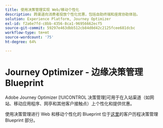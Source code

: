 ```yaml
---
title: 使用决策管理实现 Web/移动个性化
description: 跨渠道向消费者投放个性化优惠，包括自助终端和座席协助体验。
solution: Experience Platform, Journey Optimizer
exl-id: f2a6e7fd-c8bb-4356-8ca1-96956662ecf5
source-git-commit: 59297e463dbb512cb84d0d42c2125fcee681dcbc
workflow-type: tm+mt
source-wordcount: '75'
ht-degree: 64%

---
```


# Journey Optimizer - 边缘决策管理 Blueprint

Adobe Journey Optimizer [!UICONTROL 决策管理]可用于在入站渠道（如网站、移动应用程序、网亭和其他客户接触点）上个性化和提供优惠。

使用决策管理进行 Web 和移动个性化的 Blueprint 位于[这里](../../customer-journeys/decision_management/decision-management-edge.md)的客户历程决策管理 Blueprint 部分。

